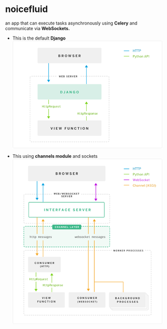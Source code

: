 # noicefluid

an app that can execute tasks
asynchronously using **Celery** and communicate via **WebSockets.**

- This is the default **Django**  
  ![WSGI Django Default](static/img/django-wsgi.png)

- This using **channels module** and sockets  
  ![ASGI](static/img/django-asgi-websockets.png)
